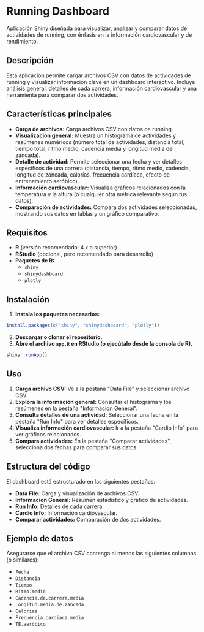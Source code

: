 # Running Dashboard

Aplicación Shiny diseñada para visualizar, analizar y comparar datos de actividades de running, con énfasis en la información cardiovascular y de rendimiento.

## Descripción

Esta aplicación permite cargar archivos CSV con datos de actividades de running y visualizar información clave en un dashboard interactivo. Incluye análisis general, detalles de cada carrera, información cardiovascular y una herramienta para comparar dos actividades.

## Características principales

- **Carga de archivos:** Carga archivos CSV con datos de running.
- **Visualización general:** Muestra un histograma de actividades y resúmenes numéricos (número total de actividades, distancia total, tiempo total, ritmo medio, cadencia media y longitud media de zancada).
- **Detalle de actividad:** Permite seleccionar una fecha y ver detalles específicos de una carrera (distancia, tiempo, ritmo medio, cadencia, longitud de zancada, calorías, frecuencia cardíaca, efecto de entrenamiento aeróbico).
- **Información cardiovascular:** Visualiza gráficos relacionados con la temperatura y la altura (o cualquier otra métrica relevante según tus datos).
- **Comparación de actividades:** Compara dos actividades seleccionadas, mostrando sus datos en tablas y un gráfico comparativo.


## Requisitos

- **R** (versión recomendada: 4.x o superior)
- **RStudio** (opcional, pero recomendado para desarrollo)
- **Paquetes de R:**
    - `shiny`
    - `shinydashboard`
    - `plotly`


## Instalación

1. **Instala los paquetes necesarios:**

```r
install.packages(c("shiny", "shinydashboard", "plotly"))
```

2. **Descargar o clonar el repositorio.**
3. **Abre el archivo `app.R` en RStudio (o ejecútalo desde la consola de R).**

```r
shiny::runApp()
```


## Uso

1. **Carga archivo CSV:**
Ve a la pestaña "Data File" y seleccionar archivo CSV.
2. **Explora la información general:**
Consultar el histograma y los resúmenes en la pestaña "Informacion General".
3. **Consulta detalles de una actividad:**
Seleccionar una fecha en la pestaña "Run Info" para ver detalles específicos.
4. **Visualiza información cardiovascular:**
Ir a la pestaña "Cardio Info" para ver gráficos relacionados.
5. **Compara actividades:**
En la pestaña "Comparar actividades", selecciona dos fechas para comparar sus datos.

## Estructura del código

El dashboard está estructurado en las siguientes pestañas:

- **Data File:** Carga y visualización de archivos CSV.
- **Informacion General:** Resumen estadístico y gráfico de actividades.
- **Run Info:** Detalles de cada carrera.
- **Cardio Info:** Información cardiovascular.
- **Comparar actividades:** Comparación de dos actividades.


## Ejemplo de datos

Asegúrarse que el archivo CSV contenga al menos las siguientes columnas (o similares):

- `Fecha`
- `Distancia`
- `Tiempo`
- `Ritmo.medio`
- `Cadencia.de.carrera.media`
- `Longitud.media.de.zancada`
- `Calorias`
- `Frecuencia.cardiaca.media`
- `TE.aeróbico`
